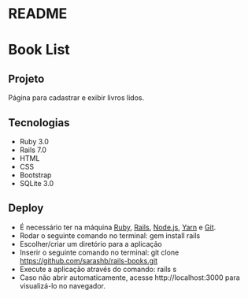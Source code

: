 # README

# Book List

## Projeto
Página para cadastrar e exibir livros lidos.

## Tecnologias
- Ruby 3.0
- Rails 7.0
- HTML
- CSS
- Bootstrap
- SQLite 3.0

## Deploy
- É necessário ter na máquina [Ruby](https://rubyinstaller.org/), [Rails](https://web.archive.org/web/20210306035811/http://railsinstaller.org/en), [Node.js](https://nodejs.org/pt-br/download/), [Yarn](https://classic.yarnpkg.com/lang/en/docs/install/#windows-stable) e [Git](https://git-scm.com/downloads).
- Rodar o seguinte comando no terminal: gem install rails
- Escolher/criar um diretório para a aplicação 
- Inserir o seguinte comando no terminal: git clone https://github.com/sarashb/rails-books.git
- Execute a aplicação através do comando: rails s
- Caso não abrir automaticamente, acesse http://localhost:3000 para visualizá-lo no navegador.

